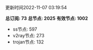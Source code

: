 更新时间2022-11-07 03:19:54

**总订阅: 73**
**总节点: 2025**
**有效节点: 1002**
- ss节点: 597
- v2ray节点: 273
- trojan节点: 132
